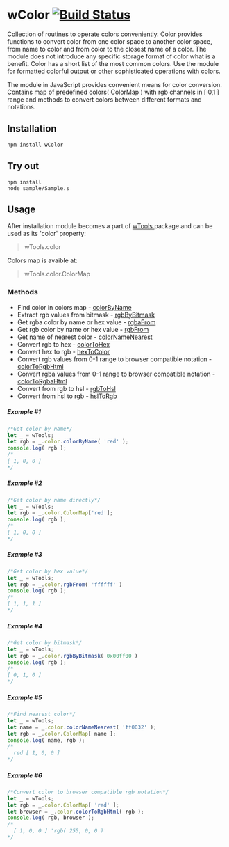 # wColor [![Build Status](https://travis-ci.org/Wandalen/wColor.svg?branch=master)](https://travis-ci.org/Wandalen/wColor)

Collection of routines to operate colors conveniently. Color provides functions to convert color from one color space to another color space, from name to color and from color to the closest name of a color. The module does not introduce any specific storage format of color what is a benefit. Color has a short list of the most common colors. Use the module for formatted colorful output or other sophisticated operations with colors.

The module in JavaScript provides convenient means for color conversion.
Contains map of predefined colors( ColorMap ) with rgb channels in [ 0,1 ] range and methods to convert colors between different formats and notations.

## Installation
```terminal
npm install wColor
```

## Try out
```
npm install
node sample/Sample.s
```

## Usage
After installation module becomes a part of [ wTools ]( https://github.com/Wandalen/wTools ) package and can be used as its 'color' property:
> wTools.color

Colors map is avaible at:
> wTools.color.ColorMap

### Methods
* Find color in colors map - [ colorByName ]()
* Extract rgb values from bitmask - [ rgbByBitmask ]()
* Get rgba color by name or hex value - [ rgbaFrom ]()
* Get rgb color by name or hex value - [ rgbFrom ]()
* Get name of nearest color - [ colorNameNearest ]()
* Convert rgb to hex - [ colorToHex ]()
* Convert hex to rgb - [ hexToColor ]()
* Convert rgb values from 0-1 range to browser compatible notation - [ colorToRgbHtml ]()
* Convert rgba values from 0-1 range to browser compatible notation - [ colorToRgbaHtml ]()
* Convert from rgb to hsl - [ rgbToHsl ]()
* Convert from hsl to rgb - [ hslToRgb ]()

##### Example #1
```javascript
/*Get color by name*/
let _ = wTools;
let rgb = _.color.colorByName( 'red' );
console.log( rgb );
/*
[ 1, 0, 0 ]
*/
```
##### Example #2
```javascript
/*Get color by name directly*/
let _ = wTools;
let rgb = _.color.ColorMap['red'];
console.log( rgb );
/*
[ 1, 0, 0 ]
*/
```
##### Example #3
```javascript
/*Get color by hex value*/
let _ = wTools;
let rgb = _.color.rgbFrom( 'ffffff' )
console.log( rgb );
/*
[ 1, 1, 1 ]
*/
```
##### Example #4
```javascript
/*Get color by bitmask*/
let _ = wTools;
let rgb = _.color.rgbByBitmask( 0x00ff00 )
console.log( rgb );
/*
[ 0, 1, 0 ]
*/
```
##### Example #5
```javascript
/*Find nearest color*/
let _ = wTools;
let name = _.color.colorNameNearest( 'ff0032' );
let rgb = _.color.ColorMap[ name ];
console.log( name, rgb );
/*
  red [ 1, 0, 0 ]
*/
```
##### Example #6
```javascript
/*Convert color to browser compatible rgb notation*/
let _ = wTools;
let rgb = _.color.ColorMap[ 'red' ];
let browser = _.color.colorToRgbHtml( rgb );
console.log( rgb, browser );
/*
  [ 1, 0, 0 ] 'rgb( 255, 0, 0 )'
*/
```




